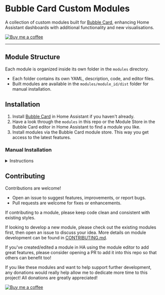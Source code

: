 # Bubble Card Custom Modules

A collection of custom modules built for [Bubble Card](https://github.com/Clooos/Bubble-Card), enhancing Home Assistant dashboards with additional functionality and new visualisations.

[![Buy me a coffee](https://img.shields.io/badge/Buy_me_a_coffee-yellow?logo=buymeacoffee&logoColor=darkred)](https://buymeacoffee.com/lsmarsden)

---

## Module Structure

Each module is organized inside its own folder in the `modules` directory.

- Each folder contains its own YAML, description, code, and editor files.
- Built modules are available in the `modules/module_id/dist` folder for manual installation.

## Installation

1. Install [Bubble Card](https://github.com/Clooos/Bubble-Card) in Home Assistant if you haven't already.
2. Have a look through the `modules` in this repo or the Module Store in the Bubble Card editor in Home Assistant to find a module you like.
3. Install modules via the Bubble Card module store. This way you get access to the latest features.

### Manual Installation

<details><summary>Instructions</summary>
Built modules are available via release assets for manual installation.

1. Download the module YAML
2. Go to Bubble Card module store
3. Using the 'Import from YAML' option, paste the built module's YAML file.

</details>

## Contributing

Contributions are welcome!

- Open an issue to suggest features, improvements, or report bugs.
- Pull requests are welcome for fixes or enhancements.

If contributing to a module, please keep code clean and consistent with existing styles.

If looking to develop a new module, please check out the existing modules first,
then open an issue to discuss your idea. More details on module development can be found in
[CONTRIBUTING.md](CONTRIBUTING.md).

If you've created/edited a module in HA using the module editor to add great features, please consider
opening a PR to add it into this repo so that others can benefit too!

If you like these modules and want to help support further development, any donations
would really help allow me to dedicate more time to this project! All donations are greatly appreciated!

[![Buy me a coffee](https://img.shields.io/badge/Buy_me_a_coffee-yellow?logo=buymeacoffee&logoColor=darkred)](https://buymeacoffee.com/lsmarsden)
